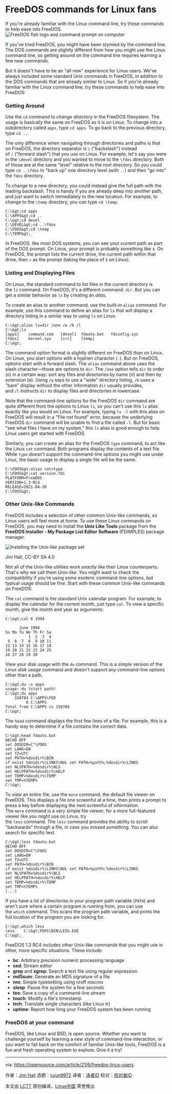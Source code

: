 [#]: subject: (FreeDOS commands for Linux fans)
[#]: via: (https://opensource.com/article/21/6/freedos-linux-users)
[#]: author: (Jim Hall https://opensource.com/users/jim-hall)
[#]: collector: (lujun9972)
[#]: translator: ( )
[#]: reviewer: ( )
[#]: publisher: ( )
[#]: url: ( )

FreeDOS commands for Linux fans
======
If you're already familiar with the Linux command line, try these
commands to help ease into FreeDOS.
![FreeDOS fish logo and command prompt on computer][1]

If you've tried FreeDOS, you might have been stymied by the command line. The DOS commands are slightly different from how you might use the Linux command line, so getting around on the command line requires learning a few new commands.

But it doesn't have to be an "all new" experience for Linux users. We've always included some standard Unix commands in FreeDOS, in addition to the DOS commands that are already similar to Linux. So if you're already familiar with the Linux command line, try these commands to help ease into FreeDOS:

### Getting Around

Use the `cd` command to _change directory_ in the FreeDOS filesystem. The usage is basically the same on FreeDOS as it is on Linux. To change into a subdirectory called `apps`, type `cd apps`. To go back to the previous directory, type `cd ..`.

The only difference when navigating through directories and paths is that on FreeDOS, the directory separator is `\` ("backslash") instead of `/` ("forward slash") that you use on Linux. For example, let's say you were in the `\devel` directory and you wanted to move to the `\fdos` directory. Both of those are at the same "level" relative to the _root_ directory. So you could type `cd ..\fdos` to "back up" one directory level (with `..`) and then "go into" the `fdos` directory.

To change to a new directory, you could instead give the full path with the leading backslash. This is handy if you are already deep into another path, and just want to switch immediately to the new location. For example, to change to the `\temp` directory, you can type `cd \temp`.
 


```
C:\&gt;cd apps
C:\APPS&gt;cd ..
C:\&gt;cd devel
C:\DEVEL&gt;cd ..\fdos
C:\FDOS&gt;cd \temp
C:\TEMP&gt;_
```

In FreeDOS, like most DOS systems, you can see your current path as part of the DOS prompt. On Linux, your prompt is probably something like `$`. On FreeDOS, the prompt lists the current drive, the current path within that drive, then `>` as the prompt (taking the place of `$` on Linux).

### Listing and Displaying Files

On Linux, the standard command to list files in the current directory is the `ls` command. On FreeDOS, it's a different command: `dir`. But you can get a similar behavior as `ls` by creating an _alias_.

To create an alias to another command, use the built-in `alias` command. For example, use this command to define an alias for `ls` that will display a directory listing in a similar way to using `ls` on Linux:
 


```
C:\&gt;alias ls=dir /one /w /b /l
C:\&gt;ls
[apps]    command.com   [devel]  fdauto.bat   fdconfig.sys
[fdos]    kernel.sys    [src]    [temp]
C:\&gt;
```

The command option format is slightly different on FreeDOS than on Linux. On Linux, you start options with a hyphen character (`-`). But on FreeDOS, options start with a forward slash. The `alias` command above uses the slash character—those are options to `dir`. The `/one` option tells `dir` to order (o) in a certain way: sort any files and directories by name (n) and then by extension (e). Using `/w` says to use a "wide" directory listing, `/b` uses a "bare" display without the other information `dir` usually provides, and `/l` instructs `dir` to display files and directories in lowercase.

Note that the command-line options for the FreeDOS `dir` command are quite different from the options to Linux `ls`, so you can't use this `ls` alias exactly like you would on Linux. For example, typing `ls -l` with this alias on FreeDOS will result in a "File not found" error, because the underlying FreeDOS `dir` command will be unable to find a file called `-l`. But for basic "see what files I have on my system," this `ls` alias is good enough to help Linux users get started with FreeDOS.

Similarly, you can create an alias for the FreeDOS `type` command, to act like the Linux `cat` command. Both programs display the contents of a text file. While `type` doesn't support the command-line options you might use under Linux, the basic usage to display a single file will be the same.


```
C:\FDOS&gt;alias cat=type
C:\FDOS&gt;cat version.fdi
PLATFORM=FreeDOS
VERSION=1.3-RC4
RELEASE=2021-04-30
C:\FDOS&gt;
```

### Other Unix-like Commands

FreeDOS includes a selection of other common Unix-like commands, so Linux users will feel more at home. To use these Linux commands on FreeDOS, you may need to install the **Unix Like Tools** package from the **FreeDOS Installer - My Package List Editor Software** (FDIMPLES) package manager.

![Installing the Unix-like package set][2]

Jim Hall, CC-BY SA 4.0

Not all of the Unix-like utilities work _exactly_ like their Linux counterparts. That's why we call them _Unix-like_. You might want to check the compatibility if you're using some esoteric command-line options, but typical usage should be fine. Start with these common Unix-like commands on FreeDOS:

The `cal` command is the standard Unix calendar program. For example, to display the calendar for the current month, just type `cal`. To view a specific month, give the month and year as arguments:


```
C:\&gt;cal 6 1994

      June 1994    
Su Mo Tu We Th Fr Sa
          1  2  3  4
 5  6  7  8  9 10 11
12 13 14 15 16 17 18
19 20 21 22 23 24 25
26 27 28 29 30      
```

View your disk usage with the `du` command. This is a simple version of the Linux _disk usage_ command and doesn't support any command-line options other than a path.


```
C:\&gt;du -s apps
usage: du (start path)
C:\&gt;du apps
    158784 C:\APPS\FED
         0 C:\APPS
Total from C:\APPS is 158784
C:\&gt;
```

The `head` command displays the first few lines of a file. For example, this is a handy way to determine if a file contains the correct data.


```
C:\&gt;head fdauto.bat
@ECHO OFF
set DOSDIR=C"\FDOS
set LANG=EN
set TZ=UTC
set PATH=%dosdir%\BIN
if exist %dosdir%\LINKS\NUL set PATH=%path%;%dosdir%\LINKS
set NLSPATH=%dosdir%\NLS
set HELPPATH=%dosdir%\HELP
set TEMP=%dosdir%\TEMP
set TMP=%TEMP%
C:\&gt;
```

To view an entire file, use the `more` command, the default file viewer on FreeDOS. This displays a file one screenful at a time, then prints a prompt to press a key before displaying the next screenful of information. The `more` command is a very simple file viewer; for a more full-featured viewer like you might use on Linux, try the `less` command. The `less` command provides the ability to scroll "backwards" through a file, in case you missed something. You can also search for specific text.


```
C:\&gt;less fdauto.bat
@ECHO OFF
set DOSDIR=C"\FDOS
set LANG=EN
set TZ=UTC
set PATH=%dosdir%\BIN
if exist %dosdir%\LINKS\NUL set PATH=%path%;%dosdir%\LINKS
set NLSPATH=%dosdir%\NLS
set HELPPATH=%dosdir%\HELP
set TEMP=%dosdir%\TEMP
set TMP=%TEMP%
[...]
```

If you have a lot of directories in your program path variable (`PATH`) and aren't sure where a certain program is running from, you can use the `which` command. This scans the program path variable, and prints the full location of the program you are looking for.


```
C:\&gt;which less
less    C:\&gt;FDOS\BIN\LESS.EXE
C:\&gt;_
```

FreeDOS 1.3 RC4 includes other Unix-like commands that you might use in other, more specific situations. These include: 

  * **bc**: Arbitrary precision numeric processing language
  * **sed**: Stream editor
  * **grep** and **xgrep**: Search a text file using regular expression
  * **md5sum**: Generate an MD5 signature of a file
  * **nro**: Simple typesetting using nroff macros
  * **sleep**: Pause the system for a few seconds
  * **tee**: Save a copy of a command-line stream
  * **touch**: Modify a file's timestamp
  * **trch**: Translate single characters (like Linux tr)
  * **uptime**: Report how long your FreeDOS system has been running



### FreeDOS at your command

FreeDOS, like Linux and BSD, is open source. Whether you want to challenge yourself by learning a new style of command-line interaction, or you want to fall back on the comfort of familiar Unix-like tools, FreeDOS is a fun and fresh operating system to explore. Give it a try!

--------------------------------------------------------------------------------

via: https://opensource.com/article/21/6/freedos-linux-users

作者：[Jim Hall][a]
选题：[lujun9972][b]
译者：[译者ID](https://github.com/译者ID)
校对：[校对者ID](https://github.com/校对者ID)

本文由 [LCTT](https://github.com/LCTT/TranslateProject) 原创编译，[Linux中国](https://linux.cn/) 荣誉推出

[a]: https://opensource.com/users/jim-hall
[b]: https://github.com/lujun9972
[1]: https://opensource.com/sites/default/files/styles/image-full-size/public/lead-images/freedos-fish-laptop-color.png?itok=vfv_Lpph (FreeDOS fish logo and command prompt on computer)
[2]: https://opensource.com/sites/default/files/uploads/unix-like.png (Installing the Unix-like package set)
